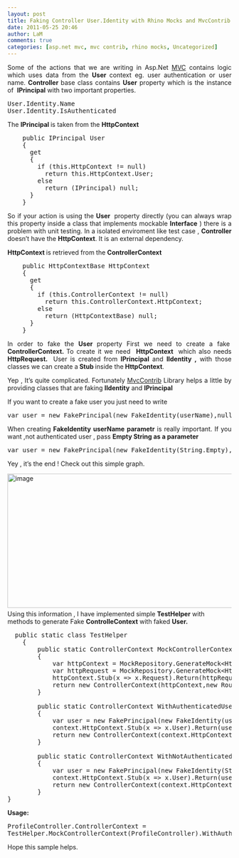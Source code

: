 ```yaml
---
layout: post
title: Faking Controller User.Identity with Rhino Mocks and MvcContrib. Unit Tests in Asp.Net Mvc
date: 2011-05-25 20:46
author: LaM
comments: true
categories: [asp.net mvc, mvc contrib, rhino mocks, Uncategorized]
---
```

<p align="justify">Some of the actions that we are writing in Asp.Net <a href="http://www.asp.net/mvc">MVC</a> contains logic which uses data from the <strong>User </strong>context eg. user authentication or user name. <strong>Controller </strong>base class contains <strong>User</strong> property which is the instance of  <strong>IPrincipal</strong> with two important properties.</p>

<pre class="lang:default decode:true">User.Identity.Name
User.Identity.IsAuthenticated</pre>
<p align="justify">The <strong>IPrincipal </strong>is taken from the <strong>HttpContext</strong></p>

<pre class="lang:default decode:true">    public IPrincipal User
    {
      get
      {
        if (this.HttpContext != null)
          return this.HttpContext.User;
        else
          return (IPrincipal) null;
      }
    }</pre>
<p align="justify">So if your action is using the <strong>User  </strong>property directly (you can always wrap this property inside a class that implements mockable <strong>Interface</strong> ) there is a problem with unit testing. In a isolated enviroment like test case , <strong>Controller</strong> doesn’t have the <strong>HttpContext</strong>. It is an external dependency.</p>
<p align="justify"><strong>HttpContext </strong>is retrieved from the <strong>ControllerContext</strong></p>

<pre class="lang:default decode:true">    public HttpContextBase HttpContext
    {
      get
      {
        if (this.ControllerContext != null)
          return this.ControllerContext.HttpContext;
        else
          return (HttpContextBase) null;
      }
    }</pre>
<p align="justify">In order to fake the <strong>User </strong>property First we need to create a fake  <strong>ControllerContext. </strong>To create it we need  <strong>HttpContext  </strong>which also needs <strong>HttpRequest. </strong><strong> </strong>User is created from <strong>IPrincipal</strong> and <strong>IIdentity ,</strong> with those classes we can create a<strong> Stub </strong>inside the<strong> HttpContext</strong>.</p>
<p align="justify">Yep , It’s quite complicated. Fortunately <a href="http://mvccontrib.codeplex.com/">MvcContrib</a> Library helps a little by providing classes that are faking <strong>IIdentity</strong> and <strong>IPrincipal</strong></p>
<p align="justify">If you want to create a fake user you just need to write</p>

<pre class="lang:default decode:true">var user = new FakePrincipal(new FakeIdentity(userName),null);</pre>
<p align="justify">When creating <strong>FakeIdentity</strong> <strong>userName</strong> <strong>parametr</strong> is really important. If you want ,not authenticated user , pass <strong>Empty String as a parameter</strong></p>

<pre class="lang:default decode:true">var user = new FakePrincipal(new FakeIdentity(String.Empty), null);</pre>
<p align="justify"></p>
<p align="justify">Yey , it’s the end ! Check out this simple graph.</p>
<p align="justify"><a href="http://lammichalfranc.files.wordpress.com/2011/05/image.png"><img style="background-image: none; padding-left: 0; padding-right: 0; display: inline; float: left; padding-top: 0; border-width: 0; margin: 0 0 5px;" title="image" src="http://lammichalfranc.files.wordpress.com/2011/05/image_thumb.png" alt="image" width="565" height="301" align="left" border="0" /></a></p>


<p>Using this information , I have implemented simple <strong>TestHelper</strong> with methods to generate Fake <strong>ControlleContext</strong> with faked <strong>User.</strong></p>

<pre class="lang:default decode:true">  public static class TestHelper
    {
        public static ControllerContext MockControllerContext(Controller controller)
        {
            var httpContext = MockRepository.GenerateMock&lt;HttpContextBase&gt;();
            var httpRequest = MockRepository.GenerateMock&lt;HttpRequestBase&gt;();
            httpContext.Stub(x =&gt; x.Request).Return(httpRequest);
            return new ControllerContext(httpContext,new RouteData(),controller);
        }

        public static ControllerContext WithAuthenticatedUser(this ControllerContext context, string userName)
        {
            var user = new FakePrincipal(new FakeIdentity(userName),null);
            context.HttpContext.Stub(x =&gt; x.User).Return(user);
            return new ControllerContext(context.HttpContext,new RouteData(),context.Controller);
        }

        public static ControllerContext WithNotAuthenticatedUser(this ControllerContext context)
        {
            var user = new FakePrincipal(new FakeIdentity(String.Empty), null);
            context.HttpContext.Stub(x =&gt; x.User).Return(user); 
            return new ControllerContext(context.HttpContext, new RouteData(), context.Controller);
        }
}</pre>
<p align="justify"><strong>Usage:</strong></p>

<pre class="lang:default decode:true">ProfileController.ControllerContext =
TestHelper.MockControllerContext(ProfileController).WithAuthenticatedUser("test");</pre>
Hope this sample helps.
